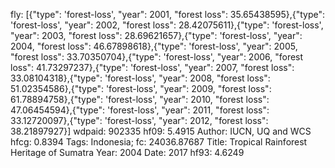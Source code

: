 fly: [{"type": 'forest-loss', "year": 2001, "forest loss": 35.65438595},{"type": 'forest-loss', "year": 2002, "forest loss": 28.42075611},{"type": 'forest-loss', "year": 2003, "forest loss": 28.69621657},{"type": 'forest-loss', "year": 2004, "forest loss": 46.67898618},{"type": 'forest-loss', "year": 2005, "forest loss": 33.70350704},{"type": 'forest-loss', "year": 2006, "forest loss": 41.73297237},{"type": 'forest-loss', "year": 2007, "forest loss": 33.08104318},{"type": 'forest-loss', "year": 2008, "forest loss": 51.02354586},{"type": 'forest-loss', "year": 2009, "forest loss": 61.78894758},{"type": 'forest-loss', "year": 2010, "forest loss": 47.06454594},{"type": 'forest-loss', "year": 2011, "forest loss": 33.12720097},{"type": 'forest-loss', "year": 2012, "forest loss": 38.21897927}]
wdpaid: 902335
hf09: 5.4915
Author: IUCN, UQ and WCS
hfcg: 0.8394
Tags: Indonesia;
fc: 24036.87687
Title: Tropical Rainforest Heritage of Sumatra
Year: 2004
Date: 2017
hf93: 4.6249
